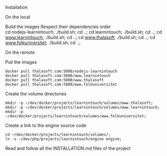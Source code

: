 Installation

On the local

Build the images
Respect their dependencies order  
cd nodejs-learnintouch; ./build.sh; cd ..;
cd learnintouch; ./build.sh; cd ..;
cd www.learnintouch; ./build.sh; cd ..;
cd www.thalasoft; ./build.sh; cd ..;
cd www.folkuniversitet; ./build.sh; cd ..;

On the remote

Pull the images
```  
docker pull thalasoft.com:5000/nodejs-learnintouch
docker pull thalasoft.com:5000/www.learnintouch
docker pull thalasoft.com:5000/www.thalasoft
docker pull thalasoft.com:5000/www.folkuniversitet
```  

Create the volume directories
```
mkdir -p ~/dev/docker/projects/learnintouch/volumes/www.thalasoft;
mkdir -p ~/dev/docker/projects/learnintouch/volumes/www.learnintouch;
mkdir -p ~/dev/docker/projects/learnintouch/volumes/www.folkuniversitet;
```

Create a link to the engine source code
```
cd ~/dev/docker/projects/learnintouch/volumes/;
ln -s ~/dev/php/projects/learnintouch/engine engine;
```

Read and follow all the INSTALLATION.md files of the project

